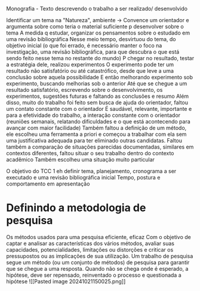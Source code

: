 Monografia - Texto descrevendo o trabalho a ser realizado/ desenvolvido

Identificar um tema na "Natureza", ambiente -> Convence um orientador e argumenta sobre como teria o material suficiente p desenvolver sobre o tema
	A medida q estudar, organizar os pensamentos sobre o estudado em uma revisão bibliográfica
Nesse meio tempo, desvirtuou do tema, do objetivo inicial (o que foi errado, é necessário manter o foco na investigação, uma revisão bibliográfica, para que descubra o que está sendo feito nesse tema no restante do mundo)
P chegar no resultado, testar a estratégia dele, realizou experimentos
	O experimento pode ter um resultado não satisfatório ou até catastrófico, desde que leve a uma conclusão sobre aquela possibilidade
	E então melhorando experimento sob experimento, buscando melhorias sob o anterior
Até que se chegue a um resultado satisfatório, escrevendo sobre o desenvolvimento, os experimentos, sugestões futuras e faltando as conclusões e resumo
Além disso, muito do trabalho foi feito sem busca de ajuda do orientador, faltou um contato constante com o orientador
	É saudável, relevante, importante e para a efetividade do trabalho, a interação constante com o orientador (reuniões semanais, relatando dificuldades e o que está acontecendo para avançar com maior facilidade)
Também faltou a definição de um método, ele escolheu uma ferramenta a priori e começou a trabalhar com ela sem uma justificativa adequada para ter eliminado outras candidatas.
Faltou também a comparação de situações parecidas documentadas, similares em contextos diferentes, faltou situar o seu trabalho dentro do contexto acadêmico
Também escolheu uma situação muito particular

O objetivo do TCC 1 eh definir tema, planejamento, cronograma a ser executado e uma revisão bibliográfica inicial
Tempo, postura e comportamento em apresentação


# Definindo a metodologia de pesquisa

Os métodos usados para uma pesquisa eficiente, eficaz
Com o objetivo de captar e analisar as características dos vários métodos, avaliar suas capacidades, potencialidades, limitações ou distorções e criticar os  pressupostos ou as implicações de sua utilização.
Um trabalho de pesquisa segue um método (ou um conjunto de métodos) de pesquisa para garantir que se chegue a uma resposta.
	Quando não se chega onde é esperado, a hipótese, deve ser repensado, reinventado o processo e questionada a hipótese
	![[Pasted image 20241021150025.png]]
	